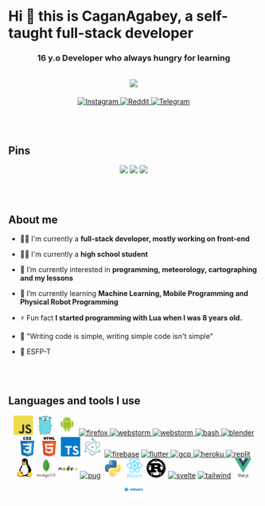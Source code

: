 <h1>Hi 👋 this is CaganAgabey, a self-taught full-stack developer</h1>
<h3 align="center">16 y.o Developer who always hungry for learning</h3>
<div align="center">
<br>
<a href="https://discord.com/users/872970186544799765"><img src="https://lanyard-profile-readme.vercel.app/api/872970186544799765?borderRadius=25px&bg=282a36"></a>
<br><br>
<a href="https://www.instagram.com/caganagabey/" target="_blank"> <img src="https://upload.wikimedia.org/wikipedia/commons/thumb/9/95/Instagram_logo_2022.svg/600px-Instagram_logo_2022.svg.png" alt="Instagram" width="40" height="40"/> </a>
<a href="https://www.reddit.com/user/CaganAgabey" target="_blank"> <img src="https://upload.wikimedia.org/wikipedia/en/thumb/b/bd/Reddit_Logo_Icon.svg/1024px-Reddit_Logo_Icon.svg.png" alt="Reddit" width="40" height="40"/> </a> 
<a href="https://t.me/CaganAgabey" target="_blank"> <img src="https://upload.wikimedia.org/wikipedia/commons/thumb/8/83/Telegram_2019_Logo.svg/512px-Telegram_2019_Logo.svg.png" alt="Telegram" width="40" height="40"/> </a> 
</div>

<br><br>

<h2>Pins</h2>
<div align="center">
  
  <a href="https://github.com/CaganAgabey/Suggestions"><img src="https://github-readme-stats.vercel.app/api/pin/?username=CaganAgabey&repo=suggestions&border_radius=25&theme=dracula&hide_border=true"></a>
  <a href="https://github.com/CaganAgabey/t3kys-durum-izleyici"><img src="https://github-readme-stats.vercel.app/api/pin/?username=CaganAgabey&repo=t3kys-durum-izleyici&border_radius=25&theme=dracula&hide_border=true"></a>
  <a href="https://github.com/CaganAgabey/powerful.db-beta"><img src="https://github-readme-stats.vercel.app/api/pin/?username=CaganAgabey&repo=powerful.db-beta&border_radius=25&theme=dracula&hide_border=true"></a>

</div>

<br><br>

<h2>About me</h2>

- 🧑‍💻 I'm currently a **full-stack developer, mostly working on front-end**

- 🧑‍🎓 I'm currently a **high school student**

- 🔭 I’m currently interested in **programming, meteorology, cartographing and my lessons**

- 🌱 I’m currently learning **Machine Learning, Mobile Programming and Physical Robot Programming**

- ⚡ Fun fact **I started programming with Lua when I was 8 years old.**

- 💬 "Writing code is simple, writing simple code isn't simple"

- 🕺 ESFP-T

<br><br>

<h2>Languages and tools I use</h2>
<p align="center"> 
<a href="https://developer.mozilla.org/en-US/docs/Web/JavaScript" target="_blank"> <img src="https://raw.githubusercontent.com/devicons/devicon/master/icons/javascript/javascript-original.svg" alt="javascript" width="40" height="40"/></a>
<a href="https://golang.org" target="_blank"> <img src="https://raw.githubusercontent.com/devicons/devicon/master/icons/go/go-original.svg" alt="go" width="40" height="40"/></a>
<a href="https://developer.android.com" target="_blank"> <img src="https://raw.githubusercontent.com/devicons/devicon/master/icons/android/android-original-wordmark.svg" alt="android" width="40" height="40"/></a>
<a href="https://www.mozilla.org/tr/firefox/new/" target="_blank"> <img src="https://upload.wikimedia.org/wikipedia/commons/thumb/a/a0/Firefox_logo%2C_2019.svg/1971px-Firefox_logo%2C_2019.svg.png" alt="firefox" width="40" height="40"/> </a>
<a href="https://www.jetbrains.com/webstorm/" target="_blank"> <img src="https://logonoid.com/images/webstorm-logo.png" alt="webstorm" width="40" height="40"/> </a>
<a href="https://www.jetbrains.com/go/" target="_blank"> <img src="https://keycombiner.com/media/application-icons/goland_Bgsf7qJ.png" alt="webstorm" width="40" height="40"/> </a>
<a href="https://www.gnu.org/software/bash/" target="_blank"> <img src="https://www.vectorlogo.zone/logos/gnu_bash/gnu_bash-icon.svg" alt="bash" width="40" height="40"/> </a>
<a href="https://www.blender.org/" target="_blank"> <img src="https://download.blender.org/branding/community/blender_community_badge_white.svg" alt="blender" width="40" height="40"/> </a> 
<a href="https://www.w3schools.com/css/" target="_blank"> <img src="https://raw.githubusercontent.com/devicons/devicon/master/icons/css3/css3-original-wordmark.svg" alt="css3" width="40" height="40"/></a>
<a href="https://www.w3.org/html/" target="_blank"> <img src="https://raw.githubusercontent.com/devicons/devicon/master/icons/html5/html5-original-wordmark.svg" alt="html5" width="40" height="40"/></a>
<a href="https://www.typescriptlang.org/" target="_blank"> <img src="https://raw.githubusercontent.com/devicons/devicon/master/icons/typescript/typescript-original.svg" alt="typescript" width="40" height="40"/></a>
<a href="https://www.electronjs.org" target="_blank"> <img src="https://raw.githubusercontent.com/devicons/devicon/master/icons/electron/electron-original.svg" alt="electron" width="40" height="40"/></a>
<a href="https://firebase.google.com/" target="_blank"> <img src="https://www.vectorlogo.zone/logos/firebase/firebase-icon.svg" alt="firebase" width="40" height="40"/></a>
<a href="https://flutter.dev" target="_blank"> <img src="https://www.vectorlogo.zone/logos/flutterio/flutterio-icon.svg" alt="flutter" width="40" height="40"/> </a> 
<a href="https://cloud.google.com" target="_blank"> <img src="https://www.vectorlogo.zone/logos/google_cloud/google_cloud-icon.svg" alt="gcp" width="40" height="40"/> </a>
<a href="https://heroku.com" target="_blank"> <img src="https://www.vectorlogo.zone/logos/heroku/heroku-icon.svg" alt="heroku" width="40" height="40"/> </a>
<a href="https://replit.com/" target="_blank"> <img src="https://images.saasworthy.com/replit_6832_logo_1585548650_d3me9.png" alt="replit" width="40" height="40"/> </a>
<a href="https://www.linux.org/" target="_blank"> <img src="https://raw.githubusercontent.com/devicons/devicon/master/icons/linux/linux-original.svg" alt="linux" width="40" height="40"/></a>
<a href="https://www.mongodb.com/" target="_blank"> <img src="https://raw.githubusercontent.com/devicons/devicon/master/icons/mongodb/mongodb-original-wordmark.svg" alt="mongodb" width="40" height="40"/></a>
<a href="https://nodejs.org" target="_blank"> <img src="https://raw.githubusercontent.com/devicons/devicon/master/icons/nodejs/nodejs-original-wordmark.svg" alt="nodejs" width="40" height="40"/></a>
<a href="https://pugjs.org" target="_blank"> <img src="https://cdn.worldvectorlogo.com/logos/pug.svg" alt="pug" width="40" height="40"/></a>
<a href="https://www.python.org" target="_blank"> <img src="https://raw.githubusercontent.com/devicons/devicon/master/icons/python/python-original.svg" alt="python" width="40" height="40"/></a>
<a href="https://reactjs.org/" target="_blank"> <img src="https://raw.githubusercontent.com/devicons/devicon/master/icons/react/react-original-wordmark.svg" alt="react" width="40" height="40"/></a>
<a href="https://www.rust-lang.org" target="_blank"> <img src="https://raw.githubusercontent.com/devicons/devicon/master/icons/rust/rust-plain.svg" alt="rust" width="40" height="40"/></a>
<a href="https://svelte.dev" target="_blank"> <img src="https://upload.wikimedia.org/wikipedia/commons/1/1b/Svelte_Logo.svg" alt="svelte" width="40" height="40"/></a>
<a href="https://tailwindcss.com/" target="_blank"> <img src="https://www.vectorlogo.zone/logos/tailwindcss/tailwindcss-icon.svg" alt="tailwind" width="40" height="40"/></a>
<a href="https://vuejs.org/" target="_blank"> <img src="https://raw.githubusercontent.com/devicons/devicon/master/icons/vuejs/vuejs-original-wordmark.svg" alt="vuejs" width="40" height="40"/></a>
<a href="https://webpack.js.org" target="_blank"> <img src="https://raw.githubusercontent.com/devicons/devicon/d00d0969292a6569d45b06d3f350f463a0107b0d/icons/webpack/webpack-original-wordmark.svg" alt="webpack" width="40" height="40"/> </a>
</p>
